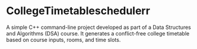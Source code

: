 # CollegeTimetableschedulerr

A simple C++ command-line project developed as part of a Data Structures and Algorithms (DSA) course. It generates a conflict-free college timetable based on course inputs, rooms, and time slots.
